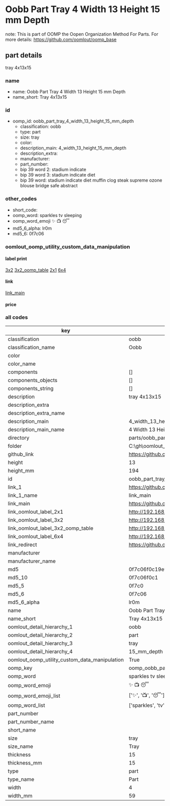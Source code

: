 # Oobb Part Tray 4 Width 13 Height 15 mm Depth  

note: This is part of OOMP the Oopen Organization Method For Parts. For more details: https://github.com/oomlout/oomp_base

##  part details
  



tray 4x13x15



### name
* name: Oobb Part Tray 4 Width 13 Height 15 mm Depth
* name_short: Tray 4x13x15 
### id
* oomp_id: oobb_part_tray_4_width_13_height_15_mm_depth
  * classification: oobb
  * type: part
  * size: tray
  * color: 
  * description_main: 4_width_13_height_15_mm_depth
  * description_extra: 
  * manufacturer: 
  * part_number: 
  * bip 39 word 2: stadium indicate
  * bip 39 word 3: stadium indicate diet
  * bip 39 word: stadium indicate diet muffin clog steak supreme ozone blouse bridge safe abstract

### other_codes
* short_code: 
* oomp_word: sparkles tv sleeping
* oomp_word_emoji :sparkles: :tv: :sleeping:
* md5_6_alpha: lr0m
* md5_6: 0f7c06






### oomlout_oomp_utility_custom_data_manipulation
#### label print
[3x2](http://192.168.1.245:1112/?label=oomp%20lr0m)
[3x2_oomp_table](http://192.168.1.108:1112/?label=oomp%20lr0m)
[2x1](http://192.168.1.242:1112/?label=oomp%20lr0m)
[6x4](http://192.168.1.55:1112/?label=oomp%20lr0m)    

#### link

[link_main](https://github.com/oomlout/oomlout_oobb_version_4_generated_parts/tree/main/navigation_oomp/oobb/part/tray/4_width_13_height_15_mm_depth/part)                              

#### price







### all codes 
| key | value |  
| --- | --- |  
| classification | oobb |  
| classification_name | Oobb |  
| color |  |  
| color_name |  |  
| components | [] |  
| components_objects | [] |  
| components_string | [] |  
| description | tray 4x13x15 |  
| description_extra |  |  
| description_extra_name |  |  
| description_main | 4_width_13_height_15_mm_depth |  
| description_main_name | 4 Width 13 Height 15 mm Depth |  
| directory | parts/oobb_part_tray_4_width_13_height_15_mm_depth |  
| folder | C:\gh\oomlout_oobb_version_4_generated_parts\parts\oobb_part_tray_4_width_13_height_15_mm_depth |  
| github_link | https://github.com/oomlout/oomlout_oomp_part_src/tree/main/parts/oobb_part_tray_4_width_13_height_15_mm_depth |  
| height | 13 |  
| height_mm | 194 |  
| id | oobb_part_tray_4_width_13_height_15_mm_depth |  
| link_1 | https://github.com/oomlout/oomlout_oobb_version_4_generated_parts/tree/main/navigation_oomp/oobb/part/tray/4_width_13_height_15_mm_depth/part |  
| link_1_name | link_main |  
| link_main | https://github.com/oomlout/oomlout_oobb_version_4_generated_parts/tree/main/navigation_oomp/oobb/part/tray/4_width_13_height_15_mm_depth/part |  
| link_oomlout_label_2x1 | http://192.168.1.242:1112/?label=oomp%20lr0m |  
| link_oomlout_label_3x2 | http://192.168.1.245:1112/?label=oomp%20lr0m |  
| link_oomlout_label_3x2_oomp_table | http://192.168.1.108:1112/?label=oomp%20lr0m |  
| link_oomlout_label_6x4 | http://192.168.1.55:1112/?label=oomp%20lr0m |  
| link_redirect | https://github.com/oomlout/oomlout_oobb_version_4_generated_parts/tree/main/parts/oobb_tray_04_13_15 |  
| manufacturer |  |  
| manufacturer_name |  |  
| md5 | 0f7c06f0c19e9b3f5415c9127b5cbe9f |  
| md5_10 | 0f7c06f0c1 |  
| md5_5 | 0f7c0 |  
| md5_6 | 0f7c06 |  
| md5_6_alpha | lr0m |  
| name | Oobb Part Tray 4 Width 13 Height 15 mm Depth |  
| name_short | Tray 4x13x15  |  
| oomlout_detail_hierarchy_1 | oobb |  
| oomlout_detail_hierarchy_2 | part |  
| oomlout_detail_hierarchy_3 | tray |  
| oomlout_detail_hierarchy_4 | 15_mm_depth |  
| oomlout_oomp_utility_custom_data_manipulation | True |  
| oomp_key | oomp_oobb_part_tray_4_width_13_height_15_mm_depth |  
| oomp_word | sparkles tv sleeping |  
| oomp_word_emoji | :sparkles: :tv: :sleeping: |  
| oomp_word_emoji_list | [':sparkles:', ':tv:', ':sleeping:'] |  
| oomp_word_list | ['sparkles', 'tv', 'sleeping'] |  
| part_number |  |  
| part_number_name |  |  
| short_name |  |  
| size | tray |  
| size_name | Tray |  
| thickness | 15 |  
| thickness_mm | 15 |  
| type | part |  
| type_name | Part |  
| width | 4 |  
| width_mm | 59 |  
